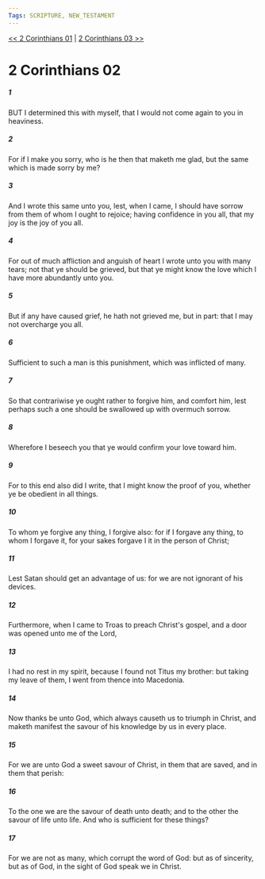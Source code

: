 ```yaml
---
Tags: SCRIPTURE, NEW_TESTAMENT
---
```


[<< 2 Corinthians 01](NEW_TESTAMENT/08_2_Corinthians/2_Corinthians_01.md) | [2 Corinthians 03 >>](NEW_TESTAMENT/08_2_Corinthians/2_Corinthians_03.md)

# 2 Corinthians 02

##### 1
 BUT I determined this with myself, that I would not come again to you in heaviness.
##### 2
 For if I make you sorry, who is he then that maketh me glad, but the same which is made sorry by me?
##### 3
 And I wrote this same unto you, lest, when I came, I should have sorrow from them of whom I ought to rejoice; having confidence in you all, that my joy is the joy of you all.
##### 4
 For out of much affliction and anguish of heart I wrote unto you with many tears; not that ye should be grieved, but that ye might know the love which I have more abundantly unto you.
##### 5
 But if any have caused grief, he hath not grieved me, but in part: that I may not overcharge you all.
##### 6
 Sufficient to such a man is this punishment, which was inflicted of many.
##### 7
 So that contrariwise ye ought rather to forgive him, and comfort him, lest perhaps such a one should be swallowed up with overmuch sorrow.
##### 8
 Wherefore I beseech you that ye would confirm your love toward him.
##### 9
 For to this end also did I write, that I might know the proof of you, whether ye be obedient in all things.
##### 10
 To whom ye forgive any thing, I forgive also: for if I forgave any thing, to whom I forgave it, for your sakes forgave I it in the person of Christ;
##### 11
 Lest Satan should get an advantage of us: for we are not ignorant of his devices.
##### 12
 Furthermore, when I came to Troas to preach Christ's gospel, and a door was opened unto me of the Lord,
##### 13
 I had no rest in my spirit, because I found not Titus my brother: but taking my leave of them, I went from thence into Macedonia.
##### 14
 Now thanks be unto God, which always causeth us to triumph in Christ, and maketh manifest the savour of his knowledge by us in every place.
##### 15
 For we are unto God a sweet savour of Christ, in them that are saved, and in them that perish:
##### 16
 To the one we are the savour of death unto death; and to the other the savour of life unto life. And who is sufficient for these things?
##### 17
 For we are not as many, which corrupt the word of God: but as of sincerity, but as of God, in the sight of God speak we in Christ.
